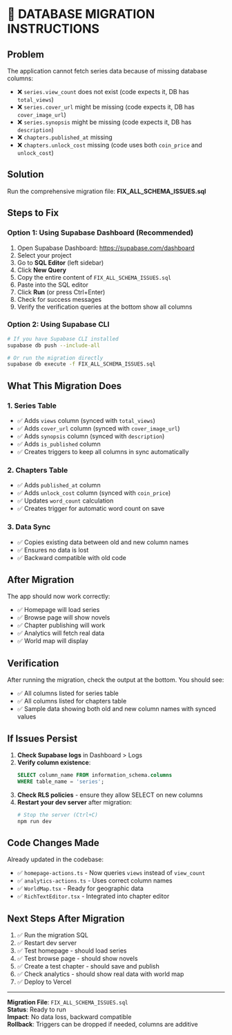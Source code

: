 # 🔧 DATABASE MIGRATION INSTRUCTIONS

## Problem
The application cannot fetch series data because of missing database columns:
- ❌ `series.view_count` does not exist (code expects it, DB has `total_views`)
- ❌ `series.cover_url` might be missing (code expects it, DB has `cover_image_url`)
- ❌ `series.synopsis` might be missing (code expects it, DB has `description`)
- ❌ `chapters.published_at` missing
- ❌ `chapters.unlock_cost` missing (code uses both `coin_price` and `unlock_cost`)

## Solution
Run the comprehensive migration file: **FIX_ALL_SCHEMA_ISSUES.sql**

## Steps to Fix

### Option 1: Using Supabase Dashboard (Recommended)
1. Open Supabase Dashboard: https://supabase.com/dashboard
2. Select your project
3. Go to **SQL Editor** (left sidebar)
4. Click **New Query**
5. Copy the entire content of `FIX_ALL_SCHEMA_ISSUES.sql`
6. Paste into the SQL editor
7. Click **Run** (or press Ctrl+Enter)
8. Check for success messages
9. Verify the verification queries at the bottom show all columns

### Option 2: Using Supabase CLI
```bash
# If you have Supabase CLI installed
supabase db push --include-all

# Or run the migration directly
supabase db execute -f FIX_ALL_SCHEMA_ISSUES.sql
```

## What This Migration Does

### 1. Series Table
- ✅ Adds `views` column (synced with `total_views`)
- ✅ Adds `cover_url` column (synced with `cover_image_url`)
- ✅ Adds `synopsis` column (synced with `description`)
- ✅ Adds `is_published` column
- ✅ Creates triggers to keep all columns in sync automatically

### 2. Chapters Table
- ✅ Adds `published_at` column
- ✅ Adds `unlock_cost` column (synced with `coin_price`)
- ✅ Updates `word_count` calculation
- ✅ Creates trigger for automatic word count on save

### 3. Data Sync
- ✅ Copies existing data between old and new column names
- ✅ Ensures no data is lost
- ✅ Backward compatible with old code

## After Migration

The app should now work correctly:
- ✅ Homepage will load series
- ✅ Browse page will show novels
- ✅ Chapter publishing will work
- ✅ Analytics will fetch real data
- ✅ World map will display

## Verification

After running the migration, check the output at the bottom. You should see:
- ✅ All columns listed for series table
- ✅ All columns listed for chapters table
- ✅ Sample data showing both old and new column names with synced values

## If Issues Persist

1. **Check Supabase logs** in Dashboard > Logs
2. **Verify column existence**:
   ```sql
   SELECT column_name FROM information_schema.columns 
   WHERE table_name = 'series';
   ```
3. **Check RLS policies** - ensure they allow SELECT on new columns
4. **Restart your dev server** after migration:
   ```bash
   # Stop the server (Ctrl+C)
   npm run dev
   ```

## Code Changes Made

Already updated in the codebase:
- ✅ `homepage-actions.ts` - Now queries `views` instead of `view_count`
- ✅ `analytics-actions.ts` - Uses correct column names
- ✅ `WorldMap.tsx` - Ready for geographic data
- ✅ `RichTextEditor.tsx` - Integrated into chapter editor

## Next Steps After Migration

1. ✅ Run the migration SQL
2. ✅ Restart dev server
3. ✅ Test homepage - should load series
4. ✅ Test browse page - should show novels
5. ✅ Create a test chapter - should save and publish
6. ✅ Check analytics - should show real data with world map
7. ✅ Deploy to Vercel

---

**Migration File**: `FIX_ALL_SCHEMA_ISSUES.sql`  
**Status**: Ready to run  
**Impact**: No data loss, backward compatible  
**Rollback**: Triggers can be dropped if needed, columns are additive
